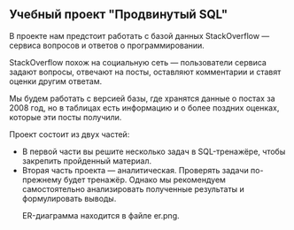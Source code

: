 <h2>Учебный проект "Продвинутый SQL"</h2>

<p>В проекте нам предстоит работать с базой данных StackOverflow — сервиса вопросов и ответов о программировании.</p>
<p>StackOverflow похож на социальную сеть — пользователи сервиса задают вопросы, отвечают на посты, оставляют комментарии и ставят оценки другим ответам.</p>
<p>Мы будем работать с версией базы, где хранятся данные о постах за 2008 год, но в таблицах есть информацию и о более поздних оценках, которые эти посты получили.</p>
<p>Проект состоит из двух частей: </p>
<ul>
<li>В первой части вы решите несколько задач в SQL-тренажёре, чтобы закрепить пройденный материал.</li>
<li>Вторая часть проекта — аналитическая. Проверять задачи по-прежнему будет тренажёр. Однако мы рекомендуем самостоятельно анализировать полученные результаты и формулировать выводы.</li>
<p>ER-диаграмма находится в файле er.png.</p>
